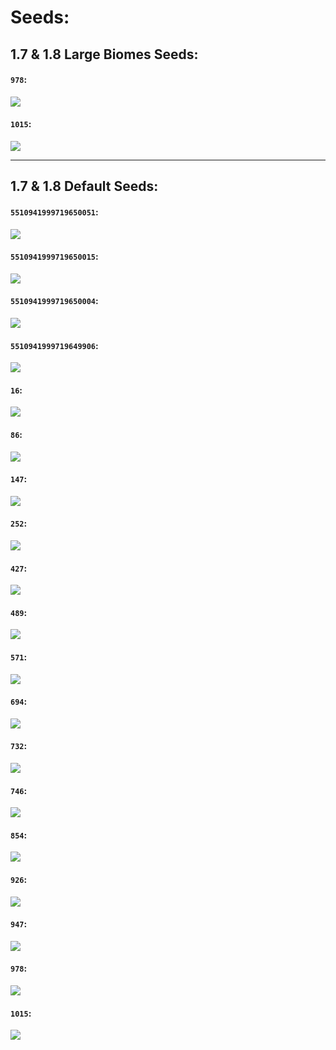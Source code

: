 # Seeds:  
## 1.7 & 1.8 Large Biomes Seeds:  
#### `978`:  
![](http://i.imgur.com/viruW3c.png)  

#### `1015`:  
![](http://i.imgur.com/jbPtt7o.png)  

* * *

## 1.7 & 1.8 Default Seeds:
#### `5510941999719650051`:  
![](http://i.imgur.com/Y3X5NUY.png)  

#### `5510941999719650015`:  
![](http://i.imgur.com/gP6iVVr.png)  

#### `5510941999719650004`:  
![](http://i.imgur.com/bZ713m2.png)  

#### `5510941999719649906`:  
![](http://i.imgur.com/kbilUMC.png)  

#### `16`:  
![](http://i.imgur.com/8qb4e1p.png)  

#### `86`:  
![](http://i.imgur.com/JwlJ71t.png)  

#### `147`:  
![](http://i.imgur.com/afkI5vP.png)  

#### `252`:  
![](http://i.imgur.com/AXRn9l6.png)  

#### `427`:  
![](http://i.imgur.com/ZWsqwU1.png)  

#### `489`:  
![](http://i.imgur.com/1yWDm9K.png)  

#### `571`:  
![](http://i.imgur.com/2Rk8mjp.png)  

#### `694`:  
![](http://i.imgur.com/TxW9uLZ.png)  

#### `732`:  
![](http://i.imgur.com/mqCCz3H.png)  

#### `746`:  
![](http://i.imgur.com/7FgEIQx.png)  

#### `854`:  
![](http://i.imgur.com/30N1TWV.png)  

#### `926`:  
![](http://i.imgur.com/G1NSL2o.png)  

#### `947`:  
![](http://i.imgur.com/xOdIsOw.png)  

#### `978`:  
![](http://i.imgur.com/QW1l0I4.png)  

#### `1015`:  
![](http://i.imgur.com/KCLTWEN.png)  
